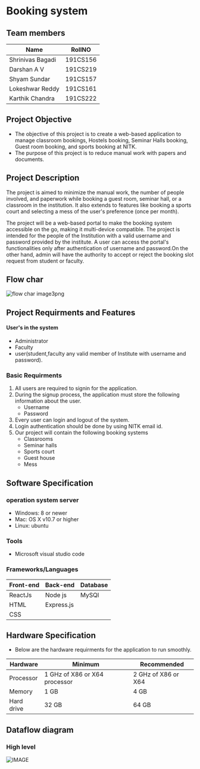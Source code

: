 # Booking system
## Team members
Name|RollNO
--------------|--------------
Shrinivas Bagadi| 191CS156
Darshan A V| 191CS219
Shyam Sundar| 191CS157
Lokeshwar Reddy| 191CS161
Karthik Chandra| 191CS222
## Project Objective
- The objective of this project is to create a web-based application to manage classroom bookings, Hostels booking, Seminar Halls booking, Guest room booking, and sports booking at NITK.
- The purpose of this project is to reduce manual work with papers and documents.
## Project Description
The project is aimed to minimize the manual work, the number of people involved, and paperwork while booking a guest room, seminar hall, or a classroom in the institution. It also extends to features like booking a sports court and selecting a mess of the user's preference (once per month).

The project will be a web-based portal to make the booking system accessible on the go, making it multi-device compatible.
The project is intended for the people of the Institution with a valid username and password provided by the institute. A user can access the portal's functionalities only after authentication of username and password.On the other hand, admin will have the authority to accept or reject the booking slot request from student or faculty.
## Flow char
![flow char image3png](https://user-images.githubusercontent.com/91780372/135726892-a38f3d48-7ad4-4f26-a188-040188bf0f11.png)
## Project Requirments and Features
#### User's in the system
- Administrator
- Faculty
- user(student,faculty any valid member of Institute with username and password).
### Basic Requirments
1. All users are required to signin for the application.
2. During the signup process, the application must store the following information  about the user. 
   - Username
   - Password
3. Every user can login and logout of the system.
4. Login authentication should be done by using NITK email id.
5. Our project will contain the following booking systems
   - Classrooms
   - Seminar halls
   - Sports court
   - Guest house
   - Mess
## Software Specification
### operation system server
- Windows:  8 or newer
- Mac: OS X v10.7 or higher
- Linux: ubuntu
### Tools
- Microsoft visual studio code
### Frameworks/Languages
Front-end|Back-end|Database
--------------|--------------|--------------
ReactJs|Node js|MySQl
HTML|Express.js
CSS|
## Hardware Specification
- Below are the hardware requirments for the application to run smoothly.

Hardware|Minimum|Recommended
--------------|--------------|--------------
Processor|1 GHz of X86 or X64 processor|2 GHz of X86 or X64
Memory|1 GB|4 GB
Hard drive|32 GB|64 GB
## Dataflow diagram
### High level
![IMAGE](https://user-images.githubusercontent.com/91780372/135727128-b22f6eb1-a35f-4f30-ac75-7190ba9706a7.jpg)
